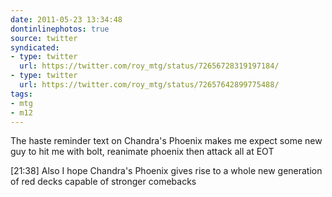 ```yaml
---
date: 2011-05-23 13:34:48
dontinlinephotos: true
source: twitter
syndicated:
- type: twitter
  url: https://twitter.com/roy_mtg/status/72656728319197184/
- type: twitter
  url: https://twitter.com/roy_mtg/status/72657642899775488/
tags:
- mtg
- m12
---
```


The haste reminder text on Chandra's Phoenix makes me expect some new guy to hit me with bolt, reanimate phoenix then attack all at EOT

<time>[21:38]</time> Also I hope Chandra's Phoenix gives rise to a whole new generation of red decks capable of stronger comebacks